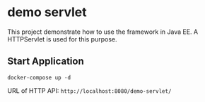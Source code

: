 # demo servlet

This project demonstrate how to use the framework in Java EE.
A HTTPServlet is used for this purpose.

## Start Application

```
docker-compose up -d
```

URL of HTTP API:
`http://localhost:8080/demo-servlet/`
